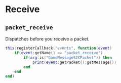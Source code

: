 # Receive

## `packet_receive`

Dispatches before you receive a packet.

```lua
this:registerCallback("events", function(event)
    if(event:getName() == "packet_receive")
        if(arg:is("GameMessageS2CPacket")) then
            print(event:getPacket():getMessage())
        end
    end
end)
```
